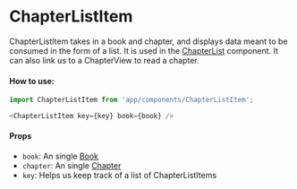 ChapterListItem
=========

ChapterListItem takes in a book and chapter, and displays data meant to be consumed in the form of a list.  It is used in the [ChapterList](../ChapterList) component.  It can also link us to a ChapterView to read a chapter.

#### How to use:

```js
import ChapterListItem from 'app/components/ChapterListItem';

<ChapterListItem key={key} book={book} />
```

#### Props

* `book`: An single [Book](../../data/types/Book)
* `chapter`: An single [Chapter](../../data/types/Chapter)
* `key`: Helps us keep track of a list of ChapterListItems
